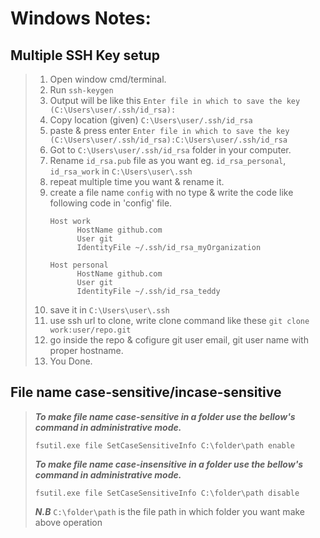 # Windows Notes:
## Multiple SSH Key setup
> 1. Open window cmd/terminal.
> 2. Run `ssh-keygen`
> 3. Output will be like this `Enter file in which to save the key (C:\Users\user/.ssh/id_rsa): `
> 4. Copy location (given) `C:\Users\user/.ssh/id_rsa`
> 5. paste & press enter `Enter file in which to save the key (C:\Users\user/.ssh/id_rsa):C:\Users\user/.ssh/id_rsa`
> 6. Got to `C:\Users\user/.ssh/id_rsa` folder in your computer. 
> 7. Rename `id_rsa.pub` file as you want eg. `id_rsa_personal`, `id_rsa_work` in `C:\Users\user\.ssh`
> 8. repeat multiple time you want & rename it.
> 9. create a file name `config` with no type & write the code like following code in 'config' file.
>     ```
>     Host work
>   		HostName github.com
>   		User git
>   		IdentityFile ~/.ssh/id_rsa_myOrganization
>   
>	 Host personal 
>   		HostName github.com
>   		User git
>   		IdentityFile ~/.ssh/id_rsa_teddy
>     ```
>  10. save it in `C:\Users\user\.ssh`
>  11. use ssh url to clone, write clone command like these `git clone work:user/repo.git`
>  12. go inside the repo & cofigure git user email, git user name with proper hostname. 
>  13. You Done. 

## File name case-sensitive/incase-sensitive
> ***To make file name case-sensitive in a folder use the bellow's command in administrative mode.***
>  ```
>  fsutil.exe file SetCaseSensitiveInfo C:\folder\path enable
>  ```
> ***To make file name case-insensitive in a folder use the bellow's command in administrative mode.***
> ```
> fsutil.exe file SetCaseSensitiveInfo C:\folder\path disable
> ```
>
> ***N.B*** `C:\folder\path` is the file path in which folder you want make above operation
